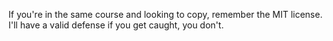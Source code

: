 If you're in the same course and looking to copy, remember the MIT license. I'll have a valid defense if you get caught, you don't.